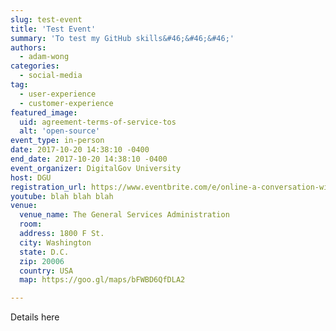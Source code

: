 ```yaml
---
slug: test-event
title: 'Test Event'
summary: 'To test my GitHub skills&#46;&#46;&#46;'
authors: 
  - adam-wong
categories: 
  - social-media
tag: 
  - user-experience
  - customer-experience
featured_image: 
  uid: agreement-terms-of-service-tos
  alt: 'open-source'
event_type: in-person
date: 2017-10-20 14:38:10 -0400
end_date: 2017-10-20 14:38:10 -0400
event_organizer: DigitalGov University
host: DGU
registration_url: https://www.eventbrite.com/e/online-a-conversation-with-itif-about-the-state-of-federal-government-websites-registration-37202143613
youtube: blah blah blah
venue: 
  venue_name: The General Services Administration
  room: 
  address: 1800 F St.
  city: Washington
  state: D.C.
  zip: 20006
  country: USA
  map: https://goo.gl/maps/bFWBD6QfDLA2

---
```


Details here
